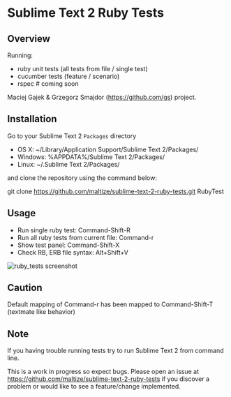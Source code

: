 Sublime Text 2 Ruby Tests
=========================

Overview
--------
Running:

  - ruby unit tests (all tests from file / single test)
  - cucumber tests (feature / scenario)
  - rspec # coming soon

Maciej Gajek & Grzegorz Smajdor (https://github.com/gs) project.

Installation
------------

Go to your Sublime Text 2 `Packages` directory

 - OS X: ~/Library/Application Support/Sublime Text 2/Packages/
 - Windows: %APPDATA%/Sublime Text 2/Packages/
 - Linux: ~/.Sublime Text 2/Packages/

and clone the repository using the command below:

git clone https://github.com/maltize/sublime-text-2-ruby-tests.git RubyTest

Usage
-----

 - Run single ruby test: Command-Shift-R
 - Run all ruby tests from current file: Command-r
 - Show test panel: Command-Shift-X
 - Check RB, ERB file syntax: Alt+Shift+V

 ![ruby_tests screenshot](https://github.com/maltize/sublime-text-2-ruby-tests/raw/master/ruby_tests.png)

Caution
-------
Default mapping of Command-r has been mapped to Command-Shift-T (textmate like behavior)

Note
----
If you having trouble running tests try to run Sublime Text 2 from command line.

This is a work in progress so expect bugs.
Please open an issue at https://github.com/maltize/sublime-text-2-ruby-tests if you discover a problem or would like to see a feature/change implemented.